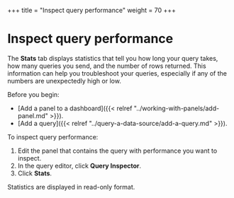 +++
title = "Inspect query performance"
weight = 70
+++

# Inspect query performance

The **Stats** tab displays statistics that tell you how long your query takes, how many queries you send, and the number of rows returned. This information can help you troubleshoot your queries, especially if any of the numbers are unexpectedly high or low.

Before you begin:

- [Add a panel to a dashboard]({{< relref "../working-with-panels/add-panel.md" >}}).
- [Add a query]({{< relref "../query-a-data-source/add-a-query.md" >}}).

To inspect query performance:

1. Edit the panel that contains the query with performance you want to inspect.
1. In the query editor, click **Query Inspector**.
1. Click **Stats**.

Statistics are displayed in read-only format.
